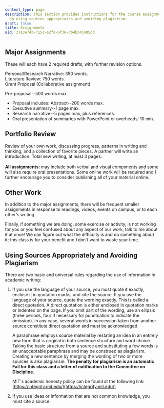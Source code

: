 ```yaml
---
content_type: page
description: This section provides instructions for the course assignments and guidelines
  on using sources appropriates and avoiding plagiarism.
draft: false
title: Assignments
uid: 37a3e74b-715c-e2fa-6f36-db4b345085cd
---
```

## Major Assignments

These will each have 2 required drafts, with further revision options.

Personal/Research Narrative: 350 words.   
Literature Review: 750 words.   
Grant Proposal (Collaborative assignment)

Pre-proposal--500 words max.

- Proposal includes: Abstract--200 words max.
- Executive summary--1 page max.
- Research narrative--5 pages max, plus references.
- Oral presentation of summaries with PowerPoint or overheads: 10 min.

## Portfolio Review

Review of your own work, discussing progress, patterns in writing and thinking, and a collection of favorite pieces. A partner will write an introduction. Total new writing, at least 3 pages.   
   
**All assignments:** may include both verbal and visual components and some will also require oral presentations. Some online work will be required and I further encourage you to consider publishing all of your material online.

## Other Work

In addition to the major assignments, there will be frequent smaller assignments in response to readings, videos, events on campus, or to each other's writing.

Finally, if something we are doing, some exercise or activity, is not working for you or you feel confused about any aspect of our work, talk to me about it at once! We can figure out what the difficulty is and do something about it; this class is for your benefit and I don't want to waste your time.

## Using Sources Appropriately and Avoiding Plagiarism

There are two basic and universal rules regarding the use of information in academic writing:

1. If you use the language of your source, you must quote it exactly, enclose it in quotation marks, and cite the source. If you use the language of your source, quote the wording exactly. This is called a direct quotation. A direct quotation is either enclosed in quotation marks or indented on the page. If you omit part of the wording, use an ellipsis (three periods, four if necessary for punctuation to indicate the omission). In any case, several words in succession taken from another source constitute direct quotation and must be acknowledged.   
      
    A paraphrase employs source material by restating an idea in an entirely new form that is original in both sentence structure and word choice. Taking the basic structure from a source and substituting a few words is an unacceptable paraphrase and may be construed as plagiarism. Creating a new sentence by merging the wording of two or more sources is also plagiarism. **The penalty for plagiarism is an automatic Fail for this class and a letter of notification to the Committee on Discipline.**   
      
    MIT's academic honesty policy can be found at the following link:   
    [https://integrity.mit.edu/](https://integrity.mit.edu/)
2. If you use ideas or information that are not common knowledge, you must cite a source.